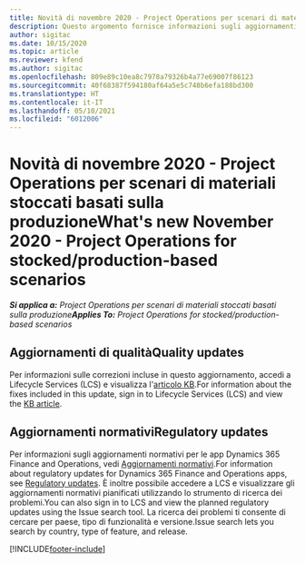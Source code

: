 ```yaml
---
title: Novità di novembre 2020 - Project Operations per scenari di materiali stoccati basati sulla produzione
description: Questo argomento fornisce informazioni sugli aggiornamenti di qualità disponibili nella versione di novembre 2020 di Project Operations per scenari di materiali stoccati basati sulla produzione.
author: sigitac
ms.date: 10/15/2020
ms.topic: article
ms.reviewer: kfend
ms.author: sigitac
ms.openlocfilehash: 809e89c10ea8c7978a79326b4a77e69007f86123
ms.sourcegitcommit: 40f68387f594180af64a5e5c748b6efa188bd300
ms.translationtype: HT
ms.contentlocale: it-IT
ms.lasthandoff: 05/10/2021
ms.locfileid: "6012006"
---
```

# <a name="whats-new-november-2020---project-operations-for-stockedproduction-based-scenarios"></a><span data-ttu-id="fcc23-103">Novità di novembre 2020 - Project Operations per scenari di materiali stoccati basati sulla produzione</span><span class="sxs-lookup"><span data-stu-id="fcc23-103">What's new November 2020 - Project Operations for stocked/production-based scenarios</span></span>

<span data-ttu-id="fcc23-104">_**Si applica a:** Project Operations per scenari di materiali stoccati basati sulla produzione_</span><span class="sxs-lookup"><span data-stu-id="fcc23-104">_**Applies To:** Project Operations for stocked/production-based scenarios_</span></span>

## <a name="quality-updates"></a><span data-ttu-id="fcc23-105">Aggiornamenti di qualità</span><span class="sxs-lookup"><span data-stu-id="fcc23-105">Quality updates</span></span>

<span data-ttu-id="fcc23-106">Per informazioni sulle correzioni incluse in questo aggiornamento, accedi a Lifecycle Services (LCS) e visualizza l'[articolo KB](https://fix.lcs.dynamics.com/Issue/Details?bugId=488609&amp;dbType=3&amp;qc=8251e8e1d5e2386de850599926c1adc3fec8e2ba25308036d22cdfe0a1c28fc7).</span><span class="sxs-lookup"><span data-stu-id="fcc23-106">For information about the fixes included in this update, sign in to Lifecycle Services (LCS) and view the [KB article](https://fix.lcs.dynamics.com/Issue/Details?bugId=488609&amp;dbType=3&amp;qc=8251e8e1d5e2386de850599926c1adc3fec8e2ba25308036d22cdfe0a1c28fc7).</span></span>

## <a name="regulatory-updates"></a><span data-ttu-id="fcc23-107">Aggiornamenti normativi</span><span class="sxs-lookup"><span data-stu-id="fcc23-107">Regulatory updates</span></span>

<span data-ttu-id="fcc23-108">Per informazioni sugli aggiornamenti normativi per le app Dynamics 365 Finance and Operations, vedi [Aggiornamenti normativi](/dynamics365/finance/localizations/regulatory-updates).</span><span class="sxs-lookup"><span data-stu-id="fcc23-108">For information about regulatory updates for Dynamics 365 Finance and Operations apps, see [Regulatory updates](/dynamics365/finance/localizations/regulatory-updates).</span></span> <span data-ttu-id="fcc23-109">È inoltre possibile accedere a LCS e visualizzare gli aggiornamenti normativi pianificati utilizzando lo strumento di ricerca dei problemi.</span><span class="sxs-lookup"><span data-stu-id="fcc23-109">You can also sign in to LCS and view the planned regulatory updates using the Issue search tool.</span></span> <span data-ttu-id="fcc23-110">La ricerca dei problemi ti consente di cercare per paese, tipo di funzionalità e versione.</span><span class="sxs-lookup"><span data-stu-id="fcc23-110">Issue search lets you search by country, type of feature, and release.</span></span>


[!INCLUDE[footer-include](../../includes/footer-banner.md)]